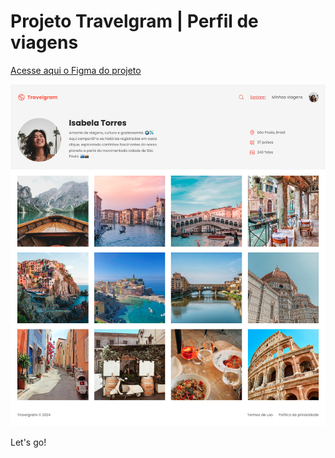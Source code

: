 # Projeto Travelgram | Perfil de viagens


[Acesse aqui o Figma do projeto](https://www.figma.com/community/file/1360315496868719817)

![resultado](.github/resultado.png)

Let's go!
